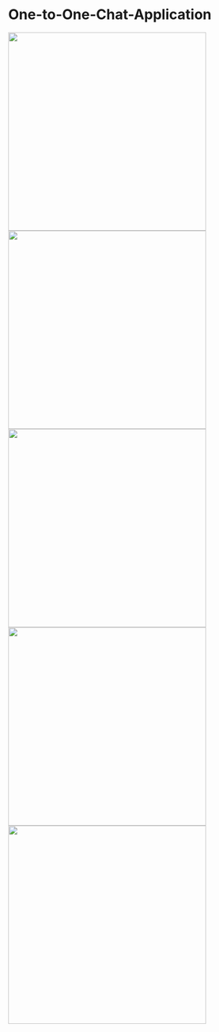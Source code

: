 # One-to-One-Chat-Application


<img  src="https://user-images.githubusercontent.com/101566073/200148677-f7dee273-5687-4298-9dd8-1872c7036126.jpeg" width="400" />
<img src="https://user-images.githubusercontent.com/101566073/200148681-d9ddae60-d178-4059-98cc-39fdc38c2197.jpeg" width="400" />
<img src="https://user-images.githubusercontent.com/101566073/200148690-1e0c7080-1a20-4660-a532-33af618c2598.jpeg" width="400" />
<img src="https://user-images.githubusercontent.com/101566073/200148709-7e90c7b7-943c-41ac-b72f-09692131953f.jpeg" width="400" />
<img src="https://user-images.githubusercontent.com/101566073/200148713-4af78df2-51a8-4990-8568-1b85fbc8656c.jpeg" width="400" />
